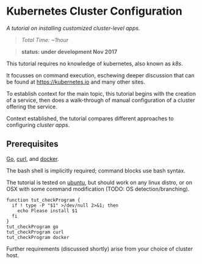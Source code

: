 # Kubernetes Cluster Configuration

_A tutorial on installing customized cluster-level apps._

> _Total Time: ~1hour_

> __status: under development Nov 2017__

This tutorial requires no knowledge of kubernetes,
also known as _k8s_.

It focusses on command execution, eschewing deeper
discussion that can be found at https://kubernetes.io
and many other sites.

To establish context for the main topic, this tutorial
begins with the creation of a service, then does a
walk-through of manual configuration of a cluster
offering the service.

Context established, the tutorial compares different
approaches to configuring _cluster apps_.

## Prerequisites

[Go]: https://golang.org/doc/install
[curl]: https://github.com/curl/curl
[docker]: https://docs.docker.com/engine/installation/linux/docker-ce/ubuntu
[ubuntu]: https://www.ubuntu.com

[Go], [curl], and [docker].

The bash shell is implicitly required;
command blocks use bash syntax.

The tutorial is tested on [ubuntu], but
should work on any linux distro, or on OSX with
some command modification (TODO: OS detection/branching).

<!-- @checkPrerequisites @env @test -->
```
function tut_checkProgram {
  if ! type -P "$1" >/dev/null 2>&1; then
    echo Please install $1
  fi
}
tut_checkProgram go
tut_checkProgram curl
tut_checkProgram docker
```

Further requirements (discussed shortly) arise from
your choice of cluster host.
